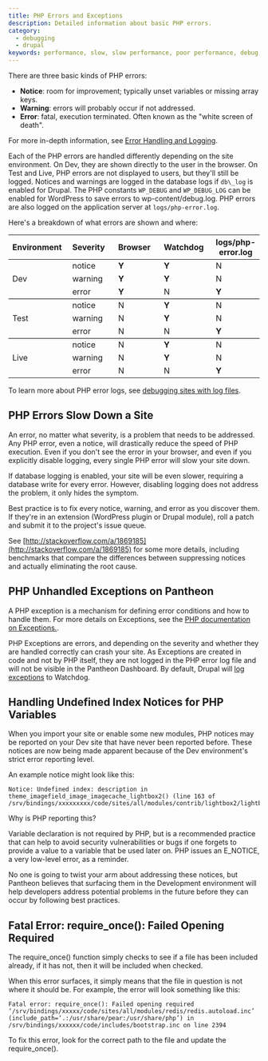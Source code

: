 ```yaml
---
title: PHP Errors and Exceptions
description: Detailed information about basic PHP errors.  
category:
  - debugging
  - drupal
keywords: performance, slow, slow performance, poor performance, debug, troubleshoot slow site, slow sites, troubleshoot performance, php error, php errors, watchdog, database query, database queries, php slow log, php fpm error log, fpm error log, php log, php execution, execute php, caching, cache, drupal performance, wordpress performance, php exception, exceptions, errors
---
```

There are three basic kinds of PHP errors:

- **Notice**: room for improvement; typically unset variables or missing array keys.
- **Warning**: errors will probably occur if not addressed.
- **Error**: fatal, execution terminated. Often known as the "white screen of death".

For more in-depth information, see [Error Handling and Logging](http://www.php.net/manual/en/book.errorfunc.php).

Each of the PHP errors are handled differently depending on the site environment. On Dev, they are shown directly to the user in the browser. On Test and Live, PHP errors are not displayed to users, but they'll still be logged. Notices and warnings are logged in the database logs if `db\_log` is enabled for Drupal. The PHP constants `WP_DEBUG` and `WP_DEBUG_LOG` can be enabled for WordPress to save errors to wp-content/debug.log. PHP errors are also logged on the application server at `logs/php-error.log`.

Here's a breakdown of what errors are shown and where:
<table>
<thead>
		<tr>
			<th align="left" style="width: 130px">Environment</th>
			<th align="left" style="width: 130px">Severity</th>
			<th align="left" style="width: 130px">Browser</th>
			<th align="left" style="width: 130px">Watchdog</th>
			<th>logs/php-error.log</th>
		</tr>
	</thead><tbody>
		<tr>
			<td align="left" rowspan="3" style="vertical-align:middle; border-bottom:1px solid black">Dev</td>
			<td align="left">notice</td>
			<td align="left"><strong>Y</strong></td>
			<td align="left"><strong>Y</strong></td>
			<td align="left">N</td>
		</tr>
		<tr>
			<td align="left">warning</td>
			<td align="left"><strong>Y</strong></td>
			<td align="left"><strong>Y</strong></td>
			<td align="left">N</td>
		</tr>
		<tr>
			<td align="left" style="border-bottom:1px solid black;">error</td>
			<td align="left" style="border-bottom:1px solid black;"><strong>Y</strong></td>
			<td align="left" style="border-bottom:1px solid black;">N</td>
			<td align="left" style="border-bottom:1px solid black;"><strong>Y</strong></td>
		</tr>
		<tr>
			<td align="left" rowspan="3" style="vertical-align:middle; border-bottom:1px solid black">Test</td>
			<td align="left">notice</td>
			<td align="left">N</td>
			<td align="left"><strong>Y</strong></td>
			<td align="left">N</td>
		</tr>
		<tr>
			<td align="left">warning</td>
			<td align="left">N</td>
			<td align="left"><strong>Y</strong></td>
			<td align="left">N</td>
		</tr>
		<tr>
			<td align="left" style="border-bottom:1px solid black;">error</td>
			<td align="left" style="border-bottom:1px solid black;">N</td>
			<td align="left" style="border-bottom:1px solid black;">N</td>
			<td align="left" style="border-bottom:1px solid black;"><strong>Y</strong></td>
		</tr>
		<tr>
			<td align="left" rowspan="3" style="vertical-align:middle;">Live</td>
			<td align="left">notice</td>
			<td align="left">N</td>
			<td align="left"><strong>Y</strong></td>
			<td align="left">N</td>
		</tr>
		<tr>
			<td align="left">warning</td>
			<td align="left">N</td>
			<td align="left"><strong>Y</strong></td>
			<td align="left">N</td>
		</tr>
		<tr>
			<td align="left">error</td>
			<td align="left">N</td>
			<td align="left">N</td>
			<td align="left"><strong>Y</strong></td>
		</tr>
	</tbody>
</table>


To learn more about PHP error logs, see [debugging sites with log files](/docs/articles/sites/debugging-sites-with-log-files/).

## PHP Errors Slow Down a Site

An error, no matter what severity, is a problem that needs to be addressed. Any PHP error, even a notice, will drastically reduce the speed of PHP execution. Even if you don't see the error in your browser, and even if you explicitly disable logging, every single PHP error will slow your site down.  



If database logging is enabled, your site will be even slower, requiring a database write for every error. However, disabling logging does not address the problem, it only hides the symptom.



Best practice is to fix every notice, warning, and error as you discover them. If they're in an extension (WordPress plugin or Drupal module), roll a patch and submit it to the project's issue queue.  


See [http://stackoverflow.com/a/1869185](http://stackoverflow.com/a/1869185) for some more details, including benchmarks that compare the differences between suppressing notices and actually eliminating the root cause.

## PHP Unhandled Exceptions on Pantheon

​A PHP exception is a mechanism for defining error conditions and how to handle them. For more details on Exceptions, see the [PHP documentation on Exceptions.](http://php.net/manual/en/language.exceptions.php).

PHP Exceptions are errors, and depending on the severity and whether they are handled correctly can crash your site. As Exceptions are created in code and not by PHP itself, they are not logged in the PHP error log file and will not be visible in the Pantheon Dashboard. By default, Drupal will [log exceptions](https://api.drupal.org/api/drupal/includes%21bootstrap.inc/function/watchdog_exception/7) to Watchdog.

## Handling Undefined Index Notices for PHP Variables

When you import your site or enable some new modules, PHP notices may be reported on your Dev site that have never been reported before. These notices are now being made apparent because of the Dev environment's strict error reporting level.

An example notice might look like this:

    Notice: Undefined index: description in theme_imagefield_image_imagecache_lightbox2() (line 163 of /srv/bindings/xxxxxxxxx/code/sites/all/modules/contrib/lightbox2/lightbox2.formatter.inc)..

Why is PHP reporting this?

Variable declaration is not required by PHP, but is a recommended practice that can help to avoid security vulnerabilities or bugs if one forgets to provide a value to a variable that be used later on. PHP issues an E\_NOTICE, a very low-level error, as a reminder.

No one is going to twist your arm about addressing these notices, but Pantheon believes that surfacing them in the Development environment will help developers address potential problems in the future before they can occur by following best practices.

## Fatal Error: require\_once(): Failed Opening Required

The require\_once() function simply checks to see if a file has been included already, if it has not, then it will be included when checked.

When this error surfaces, it simply means that the file in question is not where it should be. For example, the error will look something like this:

    Fatal error: require_once(): Failed opening required ‘/srv/bindings/xxxxx/code/sites/all/modules/redis/redis.autoload.inc’ (include_path=‘.:/usr/share/pear:/usr/share/php’) in /srv/bindings/xxxxxx/code/includes/bootstrap.inc on line 2394

To fix this error, look for the correct path to the file and update the require\_once().

